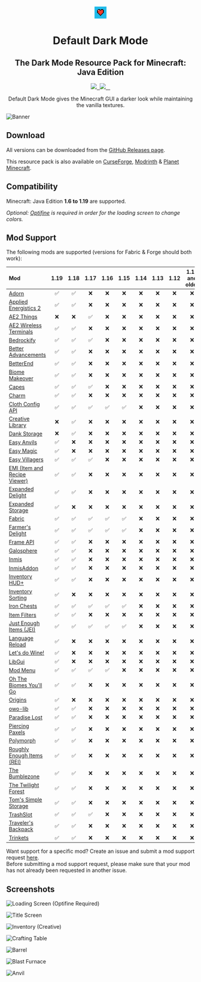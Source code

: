 <p align="center">
    <img src="pack.png" />
    <h1 align="center">Default Dark Mode</h1>
    <h2 align="center">The Dark Mode Resource Pack for Minecraft: Java Edition</h2>
</p>

<p align="center">
    <a aria-label="build" href="https://github.com/nebuIr/Default-Dark-Mode/actions">
        <img src="https://img.shields.io/github/actions/workflow/status/nebuIr/Default-Dark-Mode/optimize.yml?branch=%221.19%22">
    </a>
    <a aria-label="release" href="https://github.com/nebuIr/Default-Dark-Mode/releases/latest">
        <img alt="" src="https://img.shields.io/github/v/release/nebuIr/Default-Dark-Mode">
    </a>
    <a aria-label="license" href="https://creativecommons.org/licenses/by-nc-sa/4.0/">
        <img src="https://img.shields.io/badge/license-CC%20BY--NC--SA%204.0-brightgreen.svg">
    </a>
    <a aria-label="github downloads" href="https://github.com/nebuIr/Default-Dark-Mode/releases">
        <img alt="" src="https://img.shields.io/github/downloads/nebuIr/Default-Dark-Mode/total?logo=github">
    </a>
    <a aria-label="modrinth downloads" href="https://modrinth.com/resourcepack/default-dark-mode/versions">
        <img alt="" src="https://img.shields.io/endpoint?url=https://api.darkomizer.com/shields/downloads/modrinth">
    </a>
    <a aria-label="curseforge downloads" href="https://www.curseforge.com/minecraft/texture-packs/default-dark-mode/files">
        <img alt="" src="https://img.shields.io/endpoint?url=https://api.darkomizer.com/shields/downloads/curseforge">
    </a>
</p>

<p align="center">
    Default Dark Mode gives the Minecraft GUI a darker look while maintaining the vanilla textures.
</p>

![Banner](https://i.imgur.com/p9lNs6l.png)

## Download

All versions can be downloaded from the [GitHub Releases page](https://github.com/nebuIr/Default-Dark-Mode/releases).

This resource pack is also available on [CurseForge](https://www.curseforge.com/minecraft/texture-packs/default-dark-mode), [Modrinth](https://modrinth.com/resourcepack/default-dark-mode) & [Planet Minecraft](https://www.planetminecraft.com/texture_pack/default-dark-mode).

## Compatibility

Minecraft: Java Edition **1.6 to 1.19** are supported.

*Optional: [Optifine](https://optifine.net/) is required in order for the loading screen to change colors.*

## Mod Support

The following mods are supported (versions for Fabric & Forge should both work):

| Mod                                                                                                             | 1.19 | 1.18 | 1.17 | 1.16 | 1.15 | 1.14 | 1.13 | 1.12 | 1.11 and older |
| :-------------------------------------------------------------------------------------------------------------- | :--: | :--: | :--: | :--: | :--: | :--: | :--: | :--: | :------------: |
| [Adorn](https://www.curseforge.com/minecraft/mc-mods/adorn)                                                     |  ✅  |  ✅  |  ❌  |  ❌  |  ❌  |  ❌  |  ❌  |  ❌  |       ❌       |
| [Applied Energistics 2](https://www.curseforge.com/minecraft/mc-mods/applied-energistics-2)                     |  ✅  |  ✅  |  ❌  |  ❌  |  ❌  |  ❌  |  ❌  |  ❌  |       ❌       |
| [AE2 Things](https://www.curseforge.com/minecraft/mc-mods/ae2things)                                            |  ❌  |  ❌  |  ✅  |  ❌  |  ❌  |  ❌  |  ❌  |  ❌  |       ❌       |
| [AE2 Wireless Terminals](https://www.curseforge.com/minecraft/mc-mods/applied-energistics-2-wireless-terminals) |  ✅  |  ✅  |  ❌  |  ❌  |  ❌  |  ❌  |  ❌  |  ❌  |       ❌       |
| [Bedrockify](https://www.curseforge.com/minecraft/mc-mods/bedrockify)                                           |  ✅  |  ✅  |  ✅  |  ❌  |  ❌  |  ❌  |  ❌  |  ❌  |       ❌       |
| [Better Advancements](https://www.curseforge.com/minecraft/mc-mods/better-advancements)                         |  ✅  |  ✅  |  ❌  |  ❌  |  ❌  |  ❌  |  ❌  |  ❌  |       ❌       |
| [BetterEnd](https://www.curseforge.com/minecraft/mc-mods/betterend)                                             |  ✅  |  ✅  |  ❌  |  ❌  |  ❌  |  ❌  |  ❌  |  ❌  |       ❌       |
| [Biome Makeover](https://www.curseforge.com/minecraft/mc-mods/biome-makeover)                                   |  ✅  |  ✅  |  ❌  |  ❌  |  ❌  |  ❌  |  ❌  |  ❌  |       ❌       |
| [Capes](https://www.curseforge.com/minecraft/mc-mods/capes)                                                     |  ✅  |  ✅  |  ✅  |  ❌  |  ❌  |  ❌  |  ❌  |  ❌  |       ❌       |
| [Charm](https://www.curseforge.com/minecraft/mc-mods/charm)                                                     |  ✅  |  ✅  |  ❌  |  ❌  |  ❌  |  ❌  |  ❌  |  ❌  |       ❌       |
| [Cloth Config API](https://www.curseforge.com/minecraft/mc-mods/cloth-config)                                   |  ✅  |  ✅  |  ✅  |  ✅  |  ✅  |  ❌  |  ❌  |  ❌  |       ❌       |
| [Creative Library](https://www.curseforge.com/minecraft/mc-mods/creative-library)                               |  ❌  |  ✅  |  ❌  |  ❌  |  ❌  |  ❌  |  ❌  |  ❌  |       ❌       |
| [Dank Storage](https://www.curseforge.com/minecraft/mc-mods/dank-storage)                                       |  ❌  |  ✅  |  ❌  |  ❌  |  ❌  |  ❌  |  ❌  |  ❌  |       ❌       |
| [Easy Anvils](https://www.curseforge.com/minecraft/mc-mods/easy-anvils)                                         |  ✅  |  ❌  |  ❌  |  ❌  |  ❌  |  ❌  |  ❌  |  ❌  |       ❌       |
| [Easy Magic](https://www.curseforge.com/minecraft/mc-mods/easy-magic)                                           |  ✅  |  ❌  |  ❌  |  ❌  |  ❌  |  ❌  |  ❌  |  ❌  |       ❌       |
| [Easy Villagers](https://www.curseforge.com/minecraft/mc-mods/easy-villagers)                                   |  ✅  |  ✅  |  ✅  |  ❌  |  ❌  |  ❌  |  ❌  |  ❌  |       ❌       |
| [EMI (Item and Recipe Viewer)](https://www.curseforge.com/minecraft/mc-mods/emi)                                |  ✅  |  ✅  |  ❌  |  ❌  |  ❌  |  ❌  |  ❌  |  ❌  |       ❌       |
| [Expanded Delight](https://www.curseforge.com/minecraft/mc-mods/expanded-delight)                               |  ✅  |  ✅  |  ❌  |  ❌  |  ❌  |  ❌  |  ❌  |  ❌  |       ❌       |
| [Expanded Storage](https://www.curseforge.com/minecraft/mc-mods/expanded-storage)                               |  ✅  |  ❌  |  ❌  |  ❌  |  ❌  |  ❌  |  ❌  |  ❌  |       ❌       |
| [Fabric](https://fabricmc.net/)                                                                                 |  ✅  |  ✅  |  ✅  |  ✅  |  ✅  |  ❌  |  ❌  |  ❌  |       ❌       |
| [Farmer's Delight](https://www.curseforge.com/minecraft/mc-mods/farmers-delight)                                |  ✅  |  ✅  |  ✅  |  ✅  |  ✅  |  ❌  |  ❌  |  ❌  |       ❌       |
| [Frame API](https://www.curseforge.com/minecraft/mc-mods/frame-api)                                             |  ✅  |  ✅  |  ❌  |  ❌  |  ❌  |  ❌  |  ❌  |  ❌  |       ❌       |
| [Galosphere](https://www.curseforge.com/minecraft/mc-mods/galosphere)                                           |  ✅  |  ✅  |  ❌  |  ❌  |  ❌  |  ❌  |  ❌  |  ❌  |       ❌       |
| [Inmis](https://www.curseforge.com/minecraft/mc-mods/inmis)                                                     |  ✅  |  ✅  |  ❌  |  ❌  |  ❌  |  ❌  |  ❌  |  ❌  |       ❌       |
| [InmisAddon](https://www.curseforge.com/minecraft/mc-mods/inmisaddon)                                           |  ✅  |  ✅  |  ❌  |  ❌  |  ❌  |  ❌  |  ❌  |  ❌  |       ❌       |
| [Inventory HUD+](https://www.curseforge.com/minecraft/mc-mods/inventory-hud-forge)                              |  ✅  |  ✅  |  ❌  |  ❌  |  ❌  |  ❌  |  ❌  |  ❌  |       ❌       |
| [Inventory Sorting](https://www.curseforge.com/minecraft/mc-mods/inventory-sorting)                             |  ✅  |  ❌  |  ❌  |  ❌  |  ❌  |  ❌  |  ❌  |  ❌  |       ❌       |
| [Iron Chests](https://www.curseforge.com/minecraft/mc-mods/iron-chests)                                         |  ✅  |  ✅  |  ✅  |  ✅  |  ✅  |  ❌  |  ❌  |  ❌  |       ❌       |
| [Item Filters](https://www.curseforge.com/minecraft/mc-mods/item-filters)                                       |  ✅  |  ✅  |  ❌  |  ❌  |  ❌  |  ❌  |  ❌  |  ❌  |       ❌       |
| [Just Enough Items (JEI)](https://www.curseforge.com/minecraft/mc-mods/jei)                                     |  ✅  |  ✅  |  ✅  |  ✅  |  ✅  |  ❌  |  ❌  |  ❌  |       ❌       |
| [Language Reload](https://www.curseforge.com/minecraft/mc-mods/language-reload)                                 |  ✅  |  ❌  |  ❌  |  ❌  |  ❌  |  ❌  |  ❌  |  ❌  |       ❌       |
| [Let's do Wine!](https://www.curseforge.com/minecraft/mc-mods/lets-do-wine)                                     |  ✅  |  ❌  |  ❌  |  ❌  |  ❌  |  ❌  |  ❌  |  ❌  |       ❌       |
| [LibGui](https://github.com/CottonMC/LibGui)                                                                    |  ✅  |  ❌  |  ❌  |  ❌  |  ❌  |  ❌  |  ❌  |  ❌  |       ❌       |
| [Mod Menu](https://www.curseforge.com/minecraft/mc-mods/modmenu)                                                |  ✅  |  ✅  |  ✅  |  ✅  |  ❌  |  ❌  |  ❌  |  ❌  |       ❌       |
| [Oh The Biomes You'll Go](https://www.curseforge.com/minecraft/mc-mods/oh-the-biomes-youll-go)                  |  ✅  |  ✅  |  ❌  |  ❌  |  ❌  |  ❌  |  ❌  |  ❌  |       ❌       |
| [Origins](https://www.curseforge.com/minecraft/mc-mods/origins)                                                 |  ✅  |  ❌  |  ❌  |  ❌  |  ❌  |  ❌  |  ❌  |  ❌  |       ❌       |
| [owo-lib](https://www.curseforge.com/minecraft/mc-mods/owo-lib)                                                 |  ✅  |  ✅  |  ❌  |  ❌  |  ❌  |  ❌  |  ❌  |  ❌  |       ❌       |
| [Paradise Lost](https://www.curseforge.com/minecraft/mc-mods/paradise-lost)                                     |  ✅  |  ✅  |  ❌  |  ❌  |  ❌  |  ❌  |  ❌  |  ❌  |       ❌       |
| [Piercing Paxels](https://www.curseforge.com/minecraft/mc-mods/piercing-paxels)                                 |  ✅  |  ✅  |  ❌  |  ❌  |  ❌  |  ❌  |  ❌  |  ❌  |       ❌       |
| [Polymorph](https://www.curseforge.com/minecraft/mc-mods/polymorph)                                             |  ✅  |  ✅  |  ❌  |  ❌  |  ❌  |  ❌  |  ❌  |  ❌  |       ❌       |
| [Roughly Enough Items (REI)](https://www.curseforge.com/minecraft/mc-mods/roughly-enough-items)                 |  ✅  |  ✅  |  ❌  |  ❌  |  ❌  |  ❌  |  ❌  |  ❌  |       ❌       |
| [The Bumblezone](https://www.curseforge.com/minecraft/mc-mods/the-bumblezone-fabric)                            |  ✅  |  ✅  |  ❌  |  ❌  |  ❌  |  ❌  |  ❌  |  ❌  |       ❌       |
| [The Twilight Forest](https://www.curseforge.com/minecraft/mc-mods/the-twilight-forest)                         |  ✅  |  ✅  |  ❌  |  ❌  |  ❌  |  ❌  |  ❌  |  ❌  |       ❌       |
| [Tom's Simple Storage](https://www.curseforge.com/minecraft/mc-mods/toms-storage)                               |  ✅  |  ✅  |  ❌  |  ❌  |  ❌  |  ❌  |  ❌  |  ❌  |       ❌       |
| [TrashSlot](https://www.curseforge.com/minecraft/mc-mods/trashslot)                                             |  ✅  |  ✅  |  ✅  |  ❌  |  ❌  |  ❌  |  ❌  |  ❌  |       ❌       |
| [Traveler's Backpack](https://www.curseforge.com/minecraft/mc-mods/travelers-backpack)                          |  ✅  |  ✅  |  ❌  |  ❌  |  ❌  |  ❌  |  ❌  |  ❌  |       ❌       |
| [Trinkets](https://www.curseforge.com/minecraft/mc-mods/trinkets)                                               |  ✅  |  ✅  |  ❌  |  ❌  |  ❌  |  ❌  |  ❌  |  ❌  |       ❌       |

Want support for a specific mod? Create an issue and submit a mod support request [here](https://github.com/nebuIr/Default-Dark-Mode/issues/new/choose).\
Before submitting a mod support request, please make sure that your mod has not already been requested in another issue.

## Screenshots

![Loading Screen (Optifine Required)](https://i.imgur.com/x5Ujnte.png)

![Title Screen](https://i.imgur.com/2decASu.png)

![Inventory (Creative)](https://i.imgur.com/Uhn2a7U.png)

![Crafting Table](https://i.imgur.com/9bcmUt0.png)

![Barrel](https://i.imgur.com/dLCXsP3.png)

![Blast Furnace](https://i.imgur.com/R56d1RV.png)

![Anvil](https://i.imgur.com/wzQRLz7.png)
